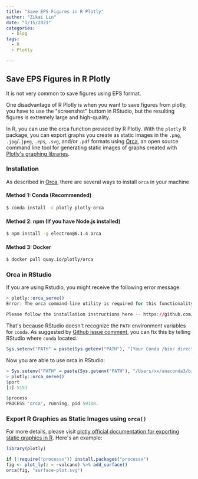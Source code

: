 ```yaml
---
title: "Save EPS Figures in R Plotly"
author: "Zikai Lin"
date: "1/15/2021"
categories:
  - blog
tags:
  - R
  - Plotly

---
```




## Save EPS Figures in R Plotly



It is not very common to save figures using EPS format. 



One disadvantage of R Plotly is when you want to save figures from plotly, you have to use the "screenshot" buttom in RStudio, but the resulting figures is extremely large and high-quality. 



In R, you can use the orca function provided by R Plotly. With the `plotly` R package, you can export graphs you create as static images in the `.png`, `.jpg`/`.jpeg`, `.eps`, `.svg`, and/or `.pdf` formats using [Orca](https://github.com/plotly/orca), an open source command line tool for generating static images of graphs created with [Plotly's graphing libraries](https://plotly.com/graphing-libraries).



### Installation

As described in [Orca](https://github.com/plotly/orca), there are several ways to install `orca` in your machine



#### Method 1: Conda (Recommended)

```bash
$ conda install -c plotly plotly-orca
```





#### Method 2: npm (If you have Node.js installed)

```bash
$ npm install -g electron@6.1.4 orca
```





#### Method 3: Docker

```bash
$ docker pull quay.io/plotly/orca
```





### Orca in RStudio

If you are using Rstudio, you might receive the following error message:

```R
> plotly::orca_serve()
Error: The orca command-line utility is required for this functionality.

Please follow the installation instructions here -- https://github.com/plotly/orca#installation
```

That's because RStudio doesn't recognize the `PATH` environment variables for `conda`. As suggested by [Github issue comment](https://github.com/plotly/orca/issues/120#issuecomment-424000634), you can fix this by telling RStudio where `conda` located.

```R
Sys.setenv("PATH" = paste(Sys.getenv("PATH"), "[Your Conda /bin/ directory]", sep = .Platform$path.sep))
```

Now you are able to use orca in RStudio: 

```R
> Sys.setenv("PATH" = paste(Sys.getenv("PATH"), "/Users/xx/anaconda3/bin/", sep = .Platform$path.sep))
> plotly::orca_serve()
$port
[1] 5151

$process
PROCESS 'orca', running, pid 59108.
```



### Export R Graphics as Static Images using `orca()`

For more details, please visit [plotly official documentation for exporting static graphics in R](https://plotly.com/r/static-image-export/). Here's an example:

```R
library(plotly)

if (!require("processx")) install.packages("processx")
fig <- plot_ly(z = ~volcano) %>% add_surface()
orca(fig, "surface-plot.svg")
```


